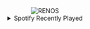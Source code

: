 <div align="center">
<picture>
    <source media="(prefers-color-scheme: dark)" srcset="https://i.ibb.co/XymtkZc/output-gif.gif">
    <source media="(prefers-color-scheme: light)" srcset="https://i.ibb.co/XymtkZc/output-gif.gif">
    <img alt="RENOS" src="https://i.ibb.co/XymtkZc/output-gif.gif">
</picture>
<details>
<summary>Spotify Recently Played</summary>
<img src="https://spotify-recently-played-readme.vercel.app/api?user=31d6d6zerc5ct6kck32na2ozsqf4&unique=1&width=400" alt="Spotify" />
</details>
</div>

<!-- Image deletion URL: https://ibb.co/9wRW39Q/9740b578e01dcdd7fd9dc4bcee0f8d39 -->